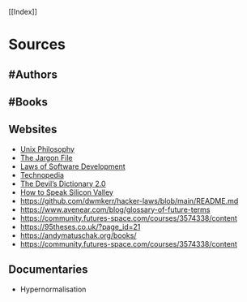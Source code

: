 [[Index]]

# Sources


## #Authors


## #Books 


## Websites

-   [Unix Philosophy](https://homepage.cs.uri.edu/~thenry/resources/unix_art/ch01s06.html)
-   [The Jargon File](http://www.catb.org/jargon/html/)
-   [Laws of Software Development](https://www.timsommer.be/famous-laws-of-software-development/)
-   [Technopedia](https://www.techopedia.com/dictionary)
-   [The Devil’s Dictionary 2.0](http://www.eod.com/devil/archive/)
-   [How to Speak Silicon Valley](https://www.theguardian.com/us-news/2019/jun/26/how-to-speak-silicon-valley-decoding-tech-bros-from-microdosing-to-privacy)
-   https://github.com/dwmkerr/hacker-laws/blob/main/README.md
-   https://www.avenear.com/blog/glossary-of-future-terms
-   https://community.futures-space.com/courses/3574338/content
-   https://95theses.co.uk/?page_id=21
-   https://andymatuschak.org/books/
-   https://community.futures-space.com/courses/3574338/content




## Documentaries

-   Hypernormalisation 
